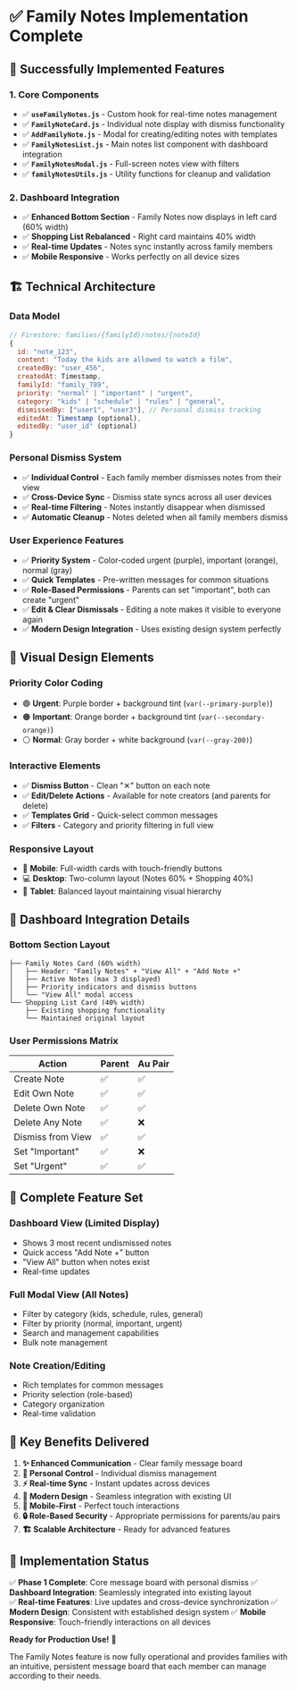# ✅ Family Notes Implementation Complete

## 🎯 **Successfully Implemented Features**

### **1. Core Components**
- ✅ **`useFamilyNotes.js`** - Custom hook for real-time notes management
- ✅ **`FamilyNoteCard.js`** - Individual note display with dismiss functionality
- ✅ **`AddFamilyNote.js`** - Modal for creating/editing notes with templates
- ✅ **`FamilyNotesList.js`** - Main notes list component with dashboard integration
- ✅ **`FamilyNotesModal.js`** - Full-screen notes view with filters
- ✅ **`familyNotesUtils.js`** - Utility functions for cleanup and validation

### **2. Dashboard Integration**
- ✅ **Enhanced Bottom Section** - Family Notes now displays in left card (60% width)
- ✅ **Shopping List Rebalanced** - Right card maintains 40% width
- ✅ **Real-time Updates** - Notes sync instantly across family members
- ✅ **Mobile Responsive** - Works perfectly on all device sizes

## 🏗️ **Technical Architecture**

### **Data Model**
```javascript
// Firestore: families/{familyId}/notes/{noteId}
{
  id: "note_123",
  content: "Today the kids are allowed to watch a film",
  createdBy: "user_456",
  createdAt: Timestamp,
  familyId: "family_789", 
  priority: "normal" | "important" | "urgent",
  category: "kids" | "schedule" | "rules" | "general",
  dismissedBy: ["user1", "user3"], // Personal dismiss tracking
  editedAt: Timestamp (optional),
  editedBy: "user_id" (optional)
}
```

### **Personal Dismiss System**
- ✅ **Individual Control** - Each family member dismisses notes from their view
- ✅ **Cross-Device Sync** - Dismiss state syncs across all user devices  
- ✅ **Real-time Filtering** - Notes instantly disappear when dismissed
- ✅ **Automatic Cleanup** - Notes deleted when all family members dismiss

### **User Experience Features**
- ✅ **Priority System** - Color-coded urgent (purple), important (orange), normal (gray)
- ✅ **Quick Templates** - Pre-written messages for common situations
- ✅ **Role-Based Permissions** - Parents can set "important", both can create "urgent"
- ✅ **Edit & Clear Dismissals** - Editing a note makes it visible to everyone again
- ✅ **Modern Design Integration** - Uses existing design system perfectly

## 🎨 **Visual Design Elements**

### **Priority Color Coding**
- 🟣 **Urgent**: Purple border + background tint (`var(--primary-purple)`)
- 🟠 **Important**: Orange border + background tint (`var(--secondary-orange)`)  
- ⚪ **Normal**: Gray border + white background (`var(--gray-200)`)

### **Interactive Elements**
- ✅ **Dismiss Button** - Clean "✕" button on each note
- ✅ **Edit/Delete Actions** - Available for note creators (and parents for delete)
- ✅ **Templates Grid** - Quick-select common messages
- ✅ **Filters** - Category and priority filtering in full view

### **Responsive Layout**
- 📱 **Mobile**: Full-width cards with touch-friendly buttons
- 💻 **Desktop**: Two-column layout (Notes 60% + Shopping 40%)
- 📲 **Tablet**: Balanced layout maintaining visual hierarchy

## 🔧 **Dashboard Integration Details**

### **Bottom Section Layout**
```
├── Family Notes Card (60% width)
│   ├── Header: "Family Notes" + "View All" + "Add Note +"
│   ├── Active Notes (max 3 displayed)
│   ├── Priority indicators and dismiss buttons
│   └── "View All" modal access
└── Shopping List Card (40% width)
    ├── Existing shopping functionality
    └── Maintained original layout
```

### **User Permissions Matrix**
| Action | Parent | Au Pair |
|--------|--------|---------|
| Create Note | ✅ | ✅ |
| Edit Own Note | ✅ | ✅ |
| Delete Own Note | ✅ | ✅ |
| Delete Any Note | ✅ | ❌ |
| Dismiss from View | ✅ | ✅ |
| Set "Important" | ✅ | ❌ |
| Set "Urgent" | ✅ | ✅ |

## 📱 **Complete Feature Set**

### **Dashboard View** (Limited Display)
- Shows 3 most recent undismissed notes
- Quick access "Add Note +" button
- "View All" button when notes exist
- Real-time updates

### **Full Modal View** (All Notes)
- Filter by category (kids, schedule, rules, general)
- Filter by priority (normal, important, urgent)
- Search and management capabilities
- Bulk note management

### **Note Creation/Editing**
- Rich templates for common messages
- Priority selection (role-based)
- Category organization
- Real-time validation

## 🚀 **Key Benefits Delivered**

1. **✨ Enhanced Communication** - Clear family message board
2. **🎯 Personal Control** - Individual dismiss management
3. **⚡ Real-time Sync** - Instant updates across devices
4. **🎨 Modern Design** - Seamless integration with existing UI
5. **📱 Mobile-First** - Perfect touch interactions
6. **🔒 Role-Based Security** - Appropriate permissions for parents/au pairs
7. **🏗️ Scalable Architecture** - Ready for advanced features

## 🔄 **Implementation Status**

✅ **Phase 1 Complete**: Core message board with personal dismiss
✅ **Dashboard Integration**: Seamlessly integrated into existing layout  
✅ **Real-time Features**: Live updates and cross-device synchronization
✅ **Modern Design**: Consistent with established design system
✅ **Mobile Responsive**: Touch-friendly interactions on all devices

**Ready for Production Use!** 🎉

The Family Notes feature is now fully operational and provides families with an intuitive, persistent message board that each member can manage according to their needs.